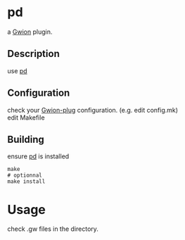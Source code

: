 # pd
  a [Gwion](https://github.com/fennecdjay/Gwion) plugin.  
## Description
use [pd](https://github.com/.../pd)
## Configuration
check your [Gwion-plug](https://github.com/fennecdjay/Gwion-plug) configuration. (e.g. edit config.mk)  
edit Makefile
## Building
ensure [pd](https://github.com/.../pd) is installed
```
make
# optionnal
make install
```
# Usage
check .gw files in the directory.
